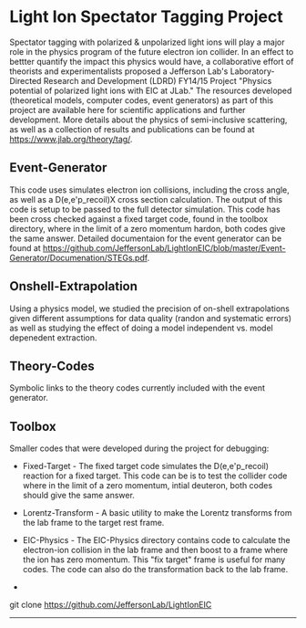 Light Ion Spectator Tagging Project
====================================
Spectator tagging with polarized & unpolarized light ions will play a major role in the physics program of the future electron ion collider.   In an effect to bettter quantify the impact this physics would have, a collaborative effort of theorists and experimentalists proposed a Jefferson Lab's Laboratory-Directed Research and Development (LDRD) FY14/15 Project "Physics potential of polarized light ions with EIC at JLab." The resources developed (theoretical models, computer codes, event generators) as part of this project are available here for scientific applications and further development.  More details about the physics of semi-inclusive scattering, as well as a collection of results and publications can be found at https://www.jlab.org/theory/tag/.

Event-Generator
---------------
This code uses simulates electron ion collisions, including the cross angle, as well as a D(e,e'p_recoil)X cross section calculation.  The output of this code is setup to be passed to the full detector simulation.  This code has been cross checked against a fixed target code, found in the toolbox directory, where in the limit of a zero momentum hardon, both codes give the same answer.   Detailed documentaion for the event generator can be found at https://github.com/JeffersonLab/LightIonEIC/blob/master/Event-Generator/Documenation/STEGs.pdf.

Onshell-Extrapolation
---------------------
Using a physics model, we  studied the precision of on-shell extrapolations given different assumptions for data quality (randon and systematic errors) as well as studying the effect of doing a model independent vs. model depenedent extraction.  

Theory-Codes
------------
Symbolic links to the theory codes currently included with the event generator.

Toolbox
-------

Smaller codes that were developed during the project for debugging:

* Fixed-Target - The fixed target code simulates the D(e,e'p_recoil) reaction for a fixed target.  This code can be is to test the collider code where in the limit of a zero momentum, intial deuteron, both codes should give the same answer.

* Lorentz-Transform - A basic utility to make the Lorentz transforms from the lab frame to the target rest frame.   

* EIC-Physics - The EIC-Physics directory contains code to calculate the electron-ion collision in the lab frame and then boost to a frame where the ion has zero momentum.   This "fix target" frame is useful for many codes.   The code can also do the transformation back to the lab frame.



-

git clone https://github.com/JeffersonLab/LightIonEIC

----

